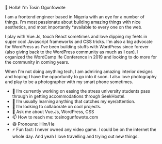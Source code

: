 
👋 Holla! I'm Tosin Ogunfowote

I am a frontend engineer based in Nigeria with an eye for a number of things. I'm most passionate about building amazing things with nice aesthetics, and most importantly *available to every one on the web.

I play with Vue.Js, touch React sometimes and love dipping my feets in super cool Javascript frameworks and CSS tricks. I'm also a big advocate for WordPress as I've been building stuffs with WordPress since forever (also giving back to the WordPress community as much as I can). I organized the WordCamp Ife Conference in 2019 and looking to do more for the community in coming years.

When I'm not doing anything tech, I am admiring amazing interior designs and hoping I have the opportunity to go into it soon. I also love photography and play to be a photographer with my smart phone sometimes. 

  - 🔭 I’m currently working on easing the stress university students pass through in getting accommodations through SeekHostel.
  - 🌱 I’m usually learning anything that catches my eye/attention.
  - 👯 I’m looking to collaborate on cool projects.
  - 💬 Ask me about Vue.Js, WordPress, CSS
  - 📫 How to reach me: tosinogunfowote.com
  - 😄 Pronouns: Him/He
  - ⚡ Fun fact: I never owned any video game. I could be on the internet the whole day. And yeah I love travelling and trying out new things.

